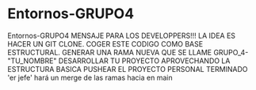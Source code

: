 # Entornos-GRUPO4
Entornos-GRUPO4
MENSAJE PARA LOS DEVELOPPERS!!!
LA IDEA ES HACER UN GIT CLONE.
COGER ESTE CODIGO COMO BASE ESTRUCTURAL.
GENERAR UNA RAMA NUEVA QUE SE LLAME GRUPO_4-"TU_NOMBRE"
DESARROLLAR TU PROYECTO APROVECHANDO LA ESTRUCTURA BASICA
PUSHEAR EL PROYECTO PERSONAL TERMINADO
'er jefe' hará un merge de las ramas hacia en main
